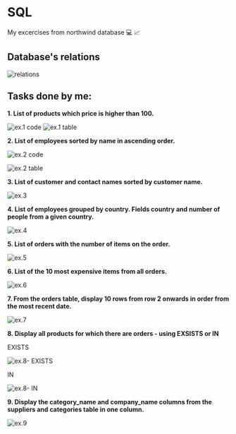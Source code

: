 # SQL

My excercises from northwind database 💻 &#128200;

## Database's relations

![relations](relations.jpg)

## Tasks done by me:

<p><b> 1. List of products which price is higher than 100. </b></p>

![ex.1 code](ex1.code.jpg)
![ex.1 table](ex1.table.jpg)

<p><b> 2. List of employees sorted by name in ascending order. </b></p>

![ex.2 code](ex2.code.jpg)

![ex.2 table](ex.2.table.jpg)

<p><b> 3. List of customer and contact names sorted by customer name. </b></p>

![ex.3](ex.3.jpg)

<p><b> 4. List of employees grouped by country. Fields country and number of people from a given country. </b></p>

![ex.4](ex.4.jpg)

<p><b> 5. List of orders with the number of items on the order. </b></p>

![ex.5](ex.5.jpg)

<p><b> 6. List of the 10 most expensive items from all orders. </b></p>

![ex.6](ex.6.jpg)

<p><b> 7. From the orders table, display 10 rows from row 2 onwards in order from the most recent date. </b></p>

![ex.7](ex.7.jpg)

<p><b> 8. Display all products for which there are orders - using EXSISTS or IN </b></p>

<p>EXISTS</p>

![ex.8- EXISTS](ex.8-exists.jpg)

<p>IN</p>

![ex.8- IN](ex.8-exists.jpg)

<p><b> 9. Display the category_name and company_name columns from the suppliers and categories table in one column.</b></p>

![ex.9](ex.9.jpg)
